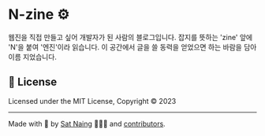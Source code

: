# N-zine ⚙️

웹진을 직접 만들고 싶어 개발자가 된 사람의 블로그입니다. 잡지를 뜻하는 'zine' 앞에 'N'을 붙여 '엔진'이라 읽습니다. 이 공간에서 글을 쓸 동력을 얻었으면 하는 바람을 담아 이름 지었습니다.

## 📜 License

Licensed under the MIT License, Copyright © 2023

---

Made with 🤍 by [Sat Naing](https://satnaing.dev) 👨🏻‍💻 and [contributors](https://github.com/satnaing/astro-paper/graphs/contributors).
